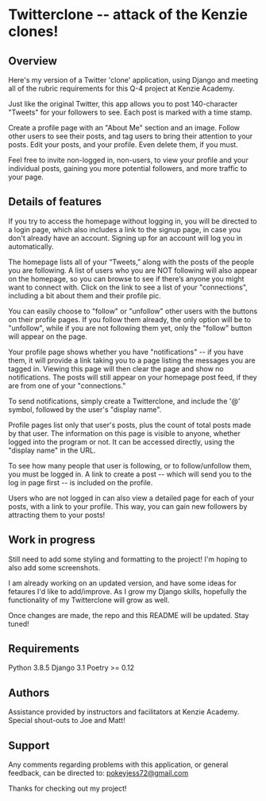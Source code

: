 # Twitterclone -- attack of the Kenzie clones!

## Overview

Here's my version of a Twitter 'clone' application, using Django and meeting all of the rubric requirements for this Q-4 project at Kenzie Academy.

Just like the original Twitter, this app allows you to post 140-character "Tweets" for your followers to see. Each post is marked with a time stamp.

Create a profile page with an "About Me" section and an image. Follow other users to see their posts, and tag users to bring their attention to your posts. Edit your posts, and your profile. Even delete them, if you must.

Feel free to invite non-logged in, non-users, to view your profile and your individual posts, gaining you more potential followers, and more traffic to your page.

## Details of features

If you try to access the homepage without logging in, you will be directed to a login page, which also includes a link to the signup page, in case you don't already have an account. Signing up for an account will log you in automatically.

The homepage lists all of your “Tweets,” along with the posts of the people you are following. A list of users who you are NOT following will also appear on the homepage, so you can browse to see if there’s anyone you might want to connect with. Click on the link to see a list of your "connections", including a bit about them and their profile pic.

You can easily choose to "follow" or "unfollow" other users with the buttons on their profile pages. If you follow them already, the only option will be to "unfollow", while if you are not following them yet, only the "follow" button will appear on the page.

Your profile page shows whether you have "notifications" -- if you have them, it will provide a link taking you to a page listing the messages you are tagged in. Viewing this page will then clear the page and show no notifications. The posts will still appear on your homepage post feed, if they are from one of your "connections."

To send notifications, simply create a Twitterclone, and include the '@' symbol, followed by the user's "display name".

Profile pages list only that user's posts, plus the count of total posts made by that user. The information on this page is visible to anyone, whether logged into the program or not. It can be accessed directly, using the "display name" in the URL.

To see how many people that user is following, or to follow/unfollow them, you must be logged in. A link to create a post -- which will send you to the log in page first -- is included on the profile.

Users who are not logged in can also view a detailed page for each of your posts, with a link to your profile. This way, you can gain new followers by attracting them to your posts!

## Work in progress

Still need to add some styling and formatting to the project! I'm hoping to also add some screenshots. 

I am already working on an updated version, and have some ideas for fetaures I'd like to add/improve. As I grow my Django skills, hopefully the functionality of my Twitterclone will grow as well.

Once changes are made, the repo and this README will be updated. Stay tuned!

## Requirements
Python 3.8.5
Django 3.1
Poetry >= 0.12

## Authors

Assistance provided by instructors and facilitators at Kenzie Academy. Special shout-outs to Joe and Matt!

## Support

Any comments regarding problems with this application, or general feedback, can be directed to: pokeyjess72@gmail.com

Thanks for checking out my project!
